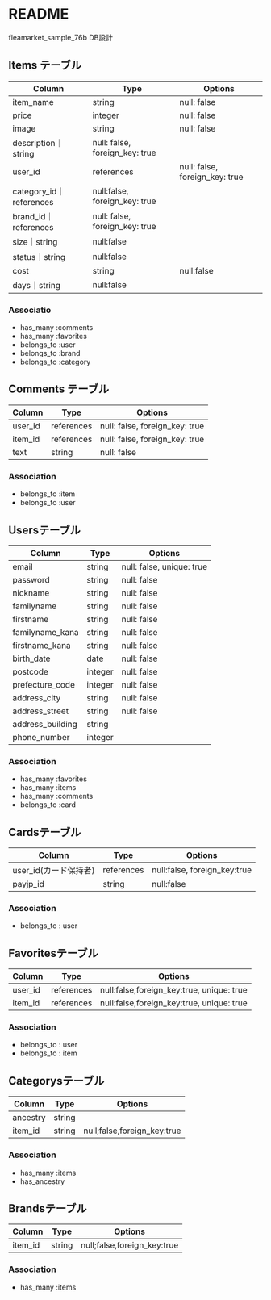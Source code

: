 # README
 fleamarket_sample_76b DB設計

## Items テーブル
|Column|Type|Options|
|------|----|-------|
|item_name|string|null: false| 
|price|integer|null: false|
|image|string|null: false|
|description｜string|null: false, foreign_key: true |
|user_id| references|null: false, foreign_key: true |
|category_id｜references | null:false, foreign_key: true|
|brand_id｜references | null: false, foreign_key: true |
|size｜string | null:false|
|status｜string | null:false |
|cost| string | null:false |
|days｜string| null:false|
### Associatio
- has_many :comments
- has_many :favorites
- belongs_to :user
- belongs_to :brand
- belongs_to :category



## Comments テーブル
|Column|Type|Options|
|------|----|-------|
|user_id|references |null: false, foreign_key: true |
|item_id|references |null: false, foreign_key: true |
|text|string|null: false|
### Association
- belongs_to :item
- belongs_to :user



## Usersテーブル
|Column|Type|Options|
|------|----|-------|
|email|string|null: false, unique: true|
|password|string|null: false|
|nickname|string|null: false|
|familyname|string|null: false|
|firstname|string|null: false|
|familyname_kana|string|null: false|
|firstname_kana|string|null: false|
|birth_date|date|null: false|
|postcode|integer|null: false|
|prefecture_code|integer|null: false|
|address_city|string|null: false|
|address_street|string|null: false|
|address_building|string|
|phone_number|integer|
### Association
- has_many :favorites
- has_many :items
- has_many :comments
- belongs_to :card



## Cardsテーブル
|Column|Type|Options|
|------|----|-------|
|user_id(カード保持者)| references |null:false, foreign_key:true | 
|payjp_id|string|null:false|
### Association
- belongs_to : user



## Favoritesテーブル
|Column|Type|Options|
|------|----|-------|
|user_id|references |null:false,foreign_key:true, unique: true|
|item_id|references|null:false,foreign_key:true, unique: true|
### Association
- belongs_to : user
- belongs_to : item



## Categorysテーブル
|Column|Type|Options|
|------|----|-------|
|ancestry|string||
|item_id|string|null;false,foreign_key:true |
### Association
- has_many :items
- has_ancestry



## Brandsテーブル
|Column|Type|Options|
|------|----|-------|
|item_id|string|null;false,foreign_key:true |
### Association
- has_many :items
